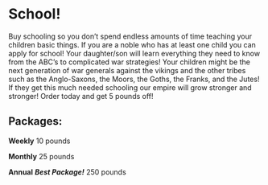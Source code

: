 School!
======
Buy schooling so you don’t spend endless amounts of time teaching your children basic things. If you are a noble who has at least one child you can apply for school! Your daughter/son will learn everything they need to know from the ABC’s to complicated war strategies! Your children might be the next generation of war generals against the vikings and the other tribes such as the Anglo-Saxons, the Moors, the Goths, the Franks, and the Jutes! If they get this much needed schooling our empire will grow stronger and stronger! Order today and get 5 pounds off! 

Packages:
------
**Weekly**
10 pounds

**Monthly**
25 pounds

**Annual**
***Best Package!***
250 pounds
